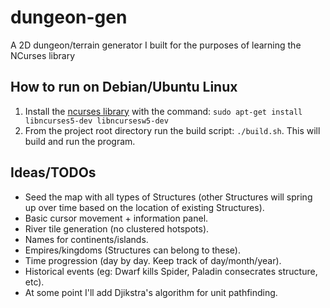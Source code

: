 # dungeon-gen
A 2D dungeon/terrain generator I built for the purposes of learning the NCurses library

## How to run on Debian/Ubuntu Linux
1. Install the [ncurses library](https://www.cyberciti.biz/faq/linux-install-ncurses-library-headers-on-debian-ubuntu-centos-fedora/) with the command: `sudo apt-get install libncurses5-dev libncursesw5-dev`
2. From the project root directory run the build script: `./build.sh`. This will build and run the program.

## Ideas/TODOs
- Seed the map with all types of Structures (other Structures will spring up over time based on the location of existing Structures).
- Basic cursor movement + information panel.
- River tile generation (no clustered hotspots).
- Names for continents/islands.
- Empires/kingdoms (Structures can belong to these).
- Time progression (day by day. Keep track of day/month/year).
- Historical events (eg: Dwarf kills Spider, Paladin consecrates structure, etc).
- At some point I'll add Djikstra's algorithm for unit pathfinding.